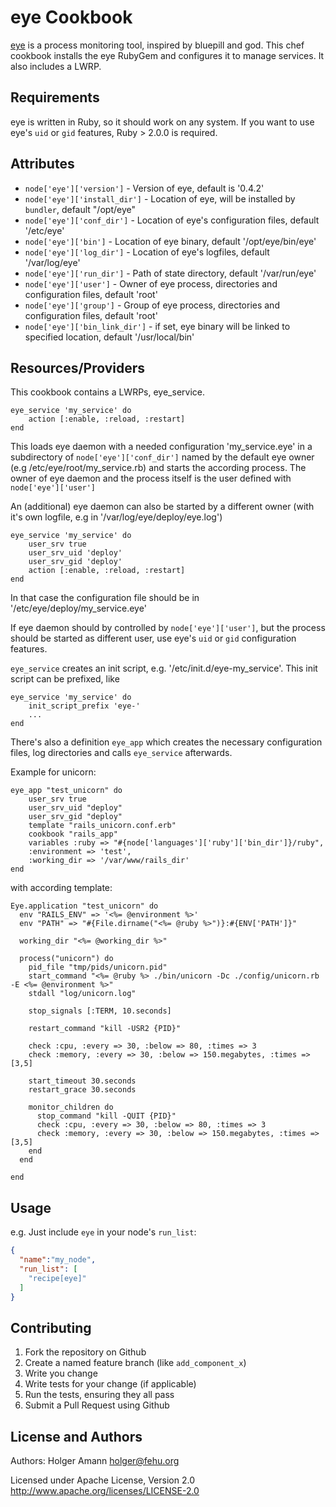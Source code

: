 eye Cookbook
============
[eye](https://github.com/kostya/eye) is a process monitoring tool, inspired by bluepill and god.
This chef cookbook installs the eye RubyGem and configures it to manage services. It also includes a LWRP.

Requirements
------------
eye is written in Ruby, so it should work on any system. If you want to use eye's `uid` or `gid` features, Ruby > 2.0.0 is required.


Attributes
----------
* `node['eye']['version']` - Version of eye, default is '0.4.2'
* `node['eye']['install_dir']` - Location of eye, will be installed by `bundler`, default "/opt/eye"
* `node['eye']['conf_dir']` - Location of eye's configuration files, default '/etc/eye'
* `node['eye']['bin']` - Location of eye binary, default '/opt/eye/bin/eye'
* `node['eye']['log_dir']` - Location of eye's logfiles, default '/var/log/eye'
* `node['eye']['run_dir']` - Path of state directory, default '/var/run/eye'
* `node['eye']['user']` - Owner of eye process, directories and configuration files, default 'root'
* `node['eye']['group']` - Group of eye process, directories and configuration files, default 'root'
* `node['eye']['bin_link_dir']` - if set, eye binary will be linked to specified location, default '/usr/local/bin'

Resources/Providers
-------------------
This cookbook contains a LWRPs, eye_service.

	eye_service 'my_service' do
 		action [:enable, :reload, :restart]
	end

This loads eye daemon with a needed configuration 'my_service.eye' in a subdirectory of `node['eye']['conf_dir']` named by the default eye owner (e.g /etc/eye/root/my_service.rb) and starts the according process. The owner of eye daemon and the process itself is the user defined with `node['eye']['user']`

An (additional) eye daemon can also be started by a different owner (with it's own logfile, e.g in '/var/log/eye/deploy/eye.log')

	eye_service 'my_service' do
		user_srv true
		user_srv_uid 'deploy'
		user_srv_gid 'deploy'
 		action [:enable, :reload, :restart]
	end

In that case the configuration file should be in '/etc/eye/deploy/my_service.eye'

If eye daemon should by controlled by `node['eye']['user']`, but the process should be started as different user, use eye's `uid` or `gid` configuration features.

`eye_service` creates an init script, e.g. '/etc/init.d/eye-my_service'. This init script can be prefixed, like

	eye_service 'my_service' do
		init_script_prefix 'eye-'
		...
	end


There's also a definition `eye_app` which creates the necessary configuration files, log directories and calls `eye_service` afterwards.

Example for unicorn:
	
	eye_app "test_unicorn" do
  		user_srv true
  		user_srv_uid "deploy"
  		user_srv_gid "deploy"
  		template "rails_unicorn.conf.erb"
  		cookbook "rails_app"
  		variables :ruby => "#{node['languages']['ruby']['bin_dir']}/ruby",
    	:environment => 'test',
    	:working_dir => '/var/www/rails_dir'
	end
	
with according template:

```
Eye.application "test_unicorn" do
  env "RAILS_ENV" => '<%= @environment %>'
  env "PATH" => "#{File.dirname("<%= @ruby %>")}:#{ENV['PATH']}"

  working_dir "<%= @working_dir %>"

  process("unicorn") do
    pid_file "tmp/pids/unicorn.pid"
    start_command "<%= @ruby %> ./bin/unicorn -Dc ./config/unicorn.rb -E <%= @environment %>"
    stdall "log/unicorn.log"

    stop_signals [:TERM, 10.seconds]

    restart_command "kill -USR2 {PID}"

    check :cpu, :every => 30, :below => 80, :times => 3
    check :memory, :every => 30, :below => 150.megabytes, :times => [3,5]

    start_timeout 30.seconds
    restart_grace 30.seconds

    monitor_children do
      stop_command "kill -QUIT {PID}"
      check :cpu, :every => 30, :below => 80, :times => 3
      check :memory, :every => 30, :below => 150.megabytes, :times => [3,5]
    end
  end

end
```

Usage
-----

e.g.
Just include `eye` in your node's `run_list`:

```json
{
  "name":"my_node",
  "run_list": [
    "recipe[eye]"
  ]
}
```

Contributing
------------

1. Fork the repository on Github
2. Create a named feature branch (like `add_component_x`)
3. Write you change
4. Write tests for your change (if applicable)
5. Run the tests, ensuring they all pass
6. Submit a Pull Request using Github

License and Authors
-------------------
Authors: Holger Amann <holger@fehu.org>

Licensed under Apache License, Version 2.0 
http://www.apache.org/licenses/LICENSE-2.0
